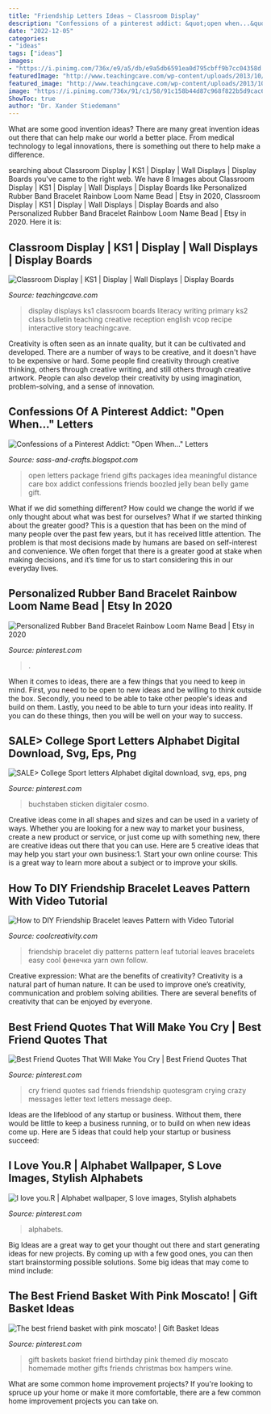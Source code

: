 ```yaml
---
title: "Friendship Letters Ideas ~ Classroom Display"
description: "Confessions of a pinterest addict: &quot;open when...&quot; letters"
date: "2022-12-05"
categories:
- "ideas"
tags: ["ideas"]
images:
- "https://i.pinimg.com/736x/e9/a5/db/e9a5db6591ea0d795cbff9b7cc04358d.jpg"
featuredImage: "http://www.teachingcave.com/wp-content/uploads/2013/10/Lit-display-1.jpg"
featured_image: "http://www.teachingcave.com/wp-content/uploads/2013/10/Lit-display-1.jpg"
image: "https://i.pinimg.com/736x/91/c1/58/91c158b44d87c968f822b5d9cac6af26--crazy-friends-best-friends.jpg"
ShowToc: true
author: "Dr. Xander Stiedemann"
---
```



What are some good invention ideas?
There are many great invention ideas out there that can help make our world a better place. From medical technology to legal innovations, there is something out there to help make a difference.

	

		
searching about Classroom Display | KS1 | Display | Wall Displays | Display Boards you've came to the right web. We have 8 Images about Classroom Display | KS1 | Display | Wall Displays | Display Boards like Personalized Rubber Band Bracelet Rainbow Loom Name Bead | Etsy in 2020, Classroom Display | KS1 | Display | Wall Displays | Display Boards and also Personalized Rubber Band Bracelet Rainbow Loom Name Bead | Etsy in 2020. Here it is:
		
    
## Classroom Display | KS1 | Display | Wall Displays | Display Boards

<img loading=lazy src="http://www.teachingcave.com/wp-content/uploads/2013/10/Lit-display-1.jpg" onerror="this.onerror=null;this.src='https://tse2.mm.bing.net/th?id=OIP.ZrPETOqOuVEa2ItQe4IyCwHaJ6&amp;pid=15.1';" alt="Classroom Display | KS1 | Display | Wall Displays | Display Boards">

_Source: teachingcave.com_

>display displays ks1 classroom boards literacy writing primary ks2 class bulletin teaching creative reception english vcop recipe interactive story teachingcave. 

	

Creativity is often seen as an innate quality, but it can be cultivated and developed. There are a number of ways to be creative, and it doesn't have to be expensive or hard. Some people find creativity through creative thinking, others through creative writing, and still others through creative artwork. People can also develop their creativity by using imagination, problem-solving, and a sense of innovation.

    
## Confessions Of A Pinterest Addict: &quot;Open When...&quot; Letters

<img loading=lazy src="http://1.bp.blogspot.com/-Ig8uw8K0lcM/UoGZqtCt3nI/AAAAAAAAAC8/FbyWxNV1SRU/s1600/OpenWhenGifts.jpg" onerror="this.onerror=null;this.src='https://tse1.mm.bing.net/th?id=OIP.7kRI4rZsPyqC6ycDJlA3egHaJ4&amp;pid=15.1';" alt="Confessions of a Pinterest Addict: &quot;Open When...&quot; Letters">

_Source: sass-and-crafts.blogspot.com_

>open letters package friend gifts packages idea meaningful distance care box addict confessions friends boozled jelly bean belly game gift. 

	

What if we did something different?
How could we change the world if we only thought about what was best for ourselves? What if we started thinking about the greater good? This is a question that has been on the mind of many people over the past few years, but it has received little attention. The problem is that most decisions made by humans are based on self-interest and convenience. We often forget that there is a greater good at stake when making decisions, and it’s time for us to start considering this in our everyday lives.

    
## Personalized Rubber Band Bracelet Rainbow Loom Name Bead | Etsy In 2020

<img loading=lazy src="https://i.pinimg.com/736x/b0/1b/5c/b01b5cffd2401f831abab2af62dda152.jpg" onerror="this.onerror=null;this.src='https://tse3.mm.bing.net/th?id=OIP.BrEyZCzTolduY5wObDuT9QHaJ3&amp;pid=15.1';" alt="Personalized Rubber Band Bracelet Rainbow Loom Name Bead | Etsy in 2020">

_Source: pinterest.com_

>. 

	

When it comes to ideas, there are a few things that you need to keep in mind. First, you need to be open to new ideas and be willing to think outside the box. Secondly, you need to be able to take other people's ideas and build on them. Lastly, you need to be able to turn your ideas into reality. If you can do these things, then you will be well on your way to success.

    
## SALE&gt; College Sport Letters Alphabet Digital Download, Svg, Eps, Png

<img loading=lazy src="https://i.pinimg.com/736x/e9/a5/db/e9a5db6591ea0d795cbff9b7cc04358d.jpg" onerror="this.onerror=null;this.src='https://tse3.mm.bing.net/th?id=OIP.XxUHQhmSfymBnDhIKpGRDAHaMG&amp;pid=15.1';" alt="SALE&gt; College Sport letters Alphabet digital download, svg, eps, png">

_Source: pinterest.com_

>buchstaben sticken digitaler cosmo. 

	

Creative ideas come in all shapes and sizes and can be used in a variety of ways. Whether you are looking for a new way to market your business, create a new product or service, or just come up with something new, there are creative ideas out there that you can use. Here are 5 creative ideas that may help you start your own business:1. Start your own online course: This is a great way to learn more about a subject or to improve your skills.

    
## How To DIY Friendship Bracelet Leaves Pattern With Video Tutorial

<img loading=lazy src="http://coolcreativity.com/wp-content/uploads/2014/05/friendship-bracelet-patterns-10.jpg" onerror="this.onerror=null;this.src='https://tse1.mm.bing.net/th?id=OIP.S6Yty2FIyPWH_EIseyhSSwHaFj&amp;pid=15.1';" alt="How to DIY Friendship Bracelet leaves Pattern with Video Tutorial">

_Source: coolcreativity.com_

>friendship bracelet diy patterns pattern leaf tutorial leaves bracelets easy cool фенечка yarn own follow. 

	

Creative expression: What are the benefits of creativity?
Creativity is a natural part of human nature. It can be used to improve one’s creativity, communication and problem solving abilities. There are several benefits of creativity that can be enjoyed by everyone.

    
## Best Friend Quotes That Will Make You Cry | Best Friend Quotes That

<img loading=lazy src="https://i.pinimg.com/736x/91/c1/58/91c158b44d87c968f822b5d9cac6af26--crazy-friends-best-friends.jpg" onerror="this.onerror=null;this.src='https://tse4.mm.bing.net/th?id=OIP.eSaOSoMg7_88vi-9pHfUKwHaSZ&amp;pid=15.1';" alt="Best Friend Quotes That Will Make You Cry | Best Friend Quotes That">

_Source: pinterest.com_

>cry friend quotes sad friends friendship quotesgram crying crazy messages letter text letters message deep. 

	

Ideas are the lifeblood of any startup or business. Without them, there would be little to keep a business running, or to build on when new ideas come up. Here are 5 ideas that could help your startup or business succeed:

    
## I Love You.R | Alphabet Wallpaper, S Love Images, Stylish Alphabets

<img loading=lazy src="https://i.pinimg.com/736x/41/42/99/414299a9e4fbd98dc3988243ef13a0fb.jpg" onerror="this.onerror=null;this.src='https://tse3.mm.bing.net/th?id=OIP.5v6rg5sLkQRffxpEC6N_HwHaHa&amp;pid=15.1';" alt="I love you.R | Alphabet wallpaper, S love images, Stylish alphabets">

_Source: pinterest.com_

>alphabets. 

	

Big Ideas are a great way to get your thought out there and start generating ideas for new projects. By coming up with a few good ones, you can then start brainstorming possible solutions. Some big ideas that may come to mind include: 

    
## The Best Friend Basket With Pink Moscato! | Gift Basket Ideas

<img loading=lazy src="https://s-media-cache-ak0.pinimg.com/736x/69/2b/60/692b60db09f4d4c824a69d01a12d973e.jpg" onerror="this.onerror=null;this.src='https://tse2.mm.bing.net/th?id=OIP.4-A23mN-4u408x0cAscckwHaJ3&amp;pid=15.1';" alt="The best friend basket with pink moscato! | Gift Basket Ideas">

_Source: pinterest.com_

>gift baskets basket friend birthday pink themed diy moscato homemade mother gifts friends christmas box hampers wine. 

	

What are some common home improvement projects?
If you're looking to spruce up your home or make it more comfortable, there are a few common home improvement projects you can take on.

